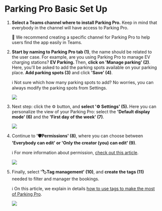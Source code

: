 # Parking Pro Basic Set Up

<ol>
<li>
<p class="no-margin"><b>Select a Teams channel where to install Parking Pro.</b> Keep in mind that everybody in the channel will have access to Parking Pro. </p>
<p class="no-margin">👀 We recommend creating a specific channel for Parking Pro to help users find the app easily in Teams.<br></p>
<p class="no-margin"></p>
</li>
<li>
<p class="no-margin"><b>Start by naming to Parking Pro tab (1)</b>, the name should be related to the user case. For example, are you using Parking Pro to manage EV charging stations? <b>EV Parking. </b>Then, <b>click on 'Manage parking' (2)</b>. Here, you'll be asked to add the parking spots available on your parking place. <b>Add parking spots (3)</b> and click <b>'Save' (4)</b>. </p>
<p class="no-margin">ℹ️ Not sure which how many parking spots to add? No worries, you can always modify the parking spots from Settings. <br></p>
<div class="intercom-container"><img src="/assets/img/teams-pro/image_4.png"></div>
<p class="no-margin"></p>
</li>
<li>
<p class="no-margin">Next step: click the ⚙️ button, and <b>select '⚙️ Settings' (5). </b>Here you can personalize the view of your Parking Pro: select the <b>'Default display mode' (6)</b> and the <b>'First day of the week' (7)</b>.</p>
<div class="intercom-container"><img src="/assets/img/teams-pro/image_5.png"></div>
<p class="no-margin"></p>
</li>
<li>
<p class="no-margin">Continue to <b>'🛡️Permissions' (8)</b>, where you can choose between <b>'Everybody can edit' or 'Only the creator (you) can edit' (9)</b>. </p>
<p class="no-margin">ℹ️ For more information about permission, <a href="https://docs.teams-pro.com/en/articles/8340686-how-to-change-the-permission-to-make-changes-to-parking-pro" target="_blank" class="intercom-content-link">check out this article</a>.</p>
<div class="intercom-container"><img src="/assets/img/teams-pro/image_6.png"></div>
<p class="no-margin"></p>
</li>
<li>
<p class="no-margin">Finally, select <b>'🏷️Tag management' (10)</b>, and <b>create the tags (11)</b> needed to filter and manager the bookings. </p>
<p class="no-margin">ℹ️ On this article, we explain in details <a href="https://docs.teams-pro.com/en/articles/8360836-how-to-use-tags-to-manage-and-filter-parking-spaces-in-parking-pro" target="_blank" class="intercom-content-link">how to use tags to make the most of Parking Pro</a>.</p>
<div class="intercom-container"><img src="/assets/img/teams-pro/image_7.png"></div>
<p class="no-margin"></p>
</li>
</ol><p class="no-margin"></p>
<p class="no-margin"></p>
<p class="no-margin"></p>
<p class="no-margin"></p>

<Intercom />
<Hubspot />
<Clarity />
<GoogleAnalytics />

